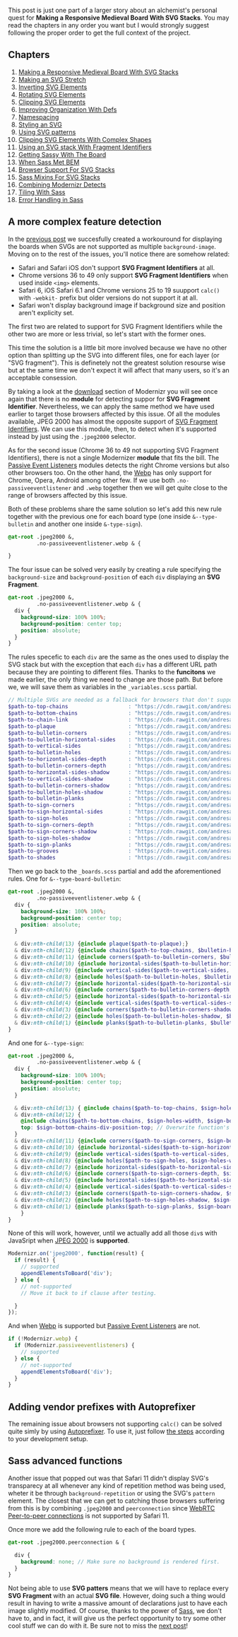 This post is just one part of a larger story about an alchemist's personal quest for **Making a Responsive Medieval Board With SVG Stacks**. You may read the chapters in any order you want but I would strongly suggest following the proper order to get the full context of the project.

## Chapters

1. [Making a Responsive Medieval Board With SVG Stacks][ch-1]
2. [Making an SVG Stretch][ch-2]
3. [Inverting SVG Elements][ch-3]
4. [Rotating SVG Elements][ch-4]
5. [Clipping SVG Elements][ch-5]
6. [Improving Organization With Defs][ch-6]
7. [Namespacing][ch-7]
8. [Styling an SVG][ch-8]
9. [Using SVG patterns][ch-9]
10. [Clipping SVG Elements With Complex Shapes][ch-10]
11. [Using an SVG stack With Fragment Identifiers][ch-11]
12. [Getting Sassy With The Board][ch-12]
13. [When Sass Met BEM][ch-13]
14. [Browser Support For SVG Stacks][ch-14]
15. [Sass Mixins For SVG Stacks][ch-15]
16. [Combining Modernizr Detects][ch-16]
17. [Tiling With Sass][ch-17]
18. [Error Handling in Sass][ch-18]

## A more complex feature detection

In the [previous post][ch-15] we succesfully created a workouround for displaying the boards when SVGs are not supported as multiple `background-image`. Moving on to the rest of the issues, you'll notice there are somehow related:

- Safari and Safari iOS don't support **SVG Fragment Identifiers** at all.
- Chrome versions 36 to 49 only support **SVG Fragment Identifiers** when used inside `<img>` elements.
- Safari 6, iOS Safari 6.1 and Chrome versions 25 to 19 suupport `calc()` with `-webkit-` prefix but older versions do not support it at all.
- Safari won't display background image if background size and position aren't explicity set.

The first two are related to support for SVG Fragment Identifiers while the other two are more or less trivial, so let's start with the former ones.

This time the solution is a little bit more involved because we have no other option than splitting up the SVG into different files, one for each layer (or "SVG fragment"). This is definetely not the greatest solution resourse wise but at the same time we don't expect it will affect that many users, so it's an acceptable consession.

By taking a look at the [download] section of Modernizr you will see once again that there is no **module** for detecting suppor for **SVG Fragment Identifier**. Nevertheless, we can apply the same method we have used earlier to target those browsers affected by this issue. Of all the modules available, JPEG 2000 has almost the opposite support of [SVG Fragment Identifiers]. We can use this module, then, to detect when it's supported instead by just using the `.jpeg2000` selector.

As for the second issue (Chrome 36 to 49 not supporting SVG Fragment Identifiers), there is not a single Modernizer **module** that fits the bill. The [Passive Event Listeners] modules detects the right Chrome versions but also other browsers too. On the other hand, the [Webp] has only support for Chrome, Opera, Android among other few. If we use both `.no-passiveeventlistener` and `.webp` together then we will get quite close to the range of browsers affected by this issue.

Both of these problems share the same solution so let's add this new rule together with the previous one for each board type (one inside `&--type-bulletin` and another one inside `&-type-sign`).

```scss
@at-root .jpeg2000 &,
         .no-passiveeventlistener.webp & {

}
```

The four issue can be solved very easily by creating a rule specifying the `background-size` and `background-position` of each `div` displaying an **SVG Fragment**.

```scss
@at-root .jpeg2000 &,
         .no-passiveeventlistener.webp & {
  div {
    background-size: 100% 100%;
    background-position: center top;
    position: absolute;
  }
}
```

The rules specefic to each `div` are the same as the ones used to display the SVG stack but with the exception that each `div` has a different URL path because they are pointing to different files. Thanks to the **funcitons** we made earlier, the only thing we need to change are those path. But before we, we will save them as variables in the `_variables.scss` partial.

```scss
// Multiple SVGs are needed as a fallback for browsers that don't support SVG Fragment Identifiers.
$path-to-top-chains                   : "https://cdn.rawgit.com/andresangelini/f3415703d9665bc6d2e0fcdefd90c252/raw/8a9d7f56730094d681762638c76db1df3ffdd538/topChains.svg";
$path-to-bottom-chains                : "https://cdn.rawgit.com/andresangelini/96fc2fe2937f63997f972f203509bb28/raw/04eb599bf86ffce922d53071c8a10013743a3436/bottomChains.svg";
$path-to-chain-link                   : "https://cdn.rawgit.com/andresangelini/5969d4f442bb18ec3b81db61ab4202fe/raw/6a51402d5877ccfec47937952937af0d39aa7ddc/chainLink.svg";
$path-to-plaque                       : "https://cdn.rawgit.com/andresangelini/71186cfd071e53e4b229ef78ca60207f/raw/c33418e6d8c07c71914cc08bbc7e442d58a7f838/plaque.svg";
$path-to-bulletin-corners             : "https://cdn.rawgit.com/andresangelini/ba8d6301a441f9477aff3a93fc93a730/raw/32c534c1f196783a4243d4edd7ec1c268a0b9eaf/bulletinCorners.svg";
$path-to-bulletin-horizontal-sides    : "https://cdn.rawgit.com/andresangelini/6a8860e1d3de990f1ce5a7d27aa26a30/raw/2412b8174843f846425aad281f4ad7dab3146fd7/bulletinHorizontalSides.svg";
$path-to-vertical-sides               : "https://cdn.rawgit.com/andresangelini/22f602b5edb5671703ead1224719c029/raw/97d9e61f03bf75e1e75a4ce7a68b3ccaf6302f5c/verticalSides.svg";
$path-to-bulletin-holes               : "https://cdn.rawgit.com/andresangelini/0fd40f69566ddb6eed16ca9154a1cdbf/raw/5be1d70ebad0936f390a57c8fa04331361a70d76/bulletinHoles.svg";
$path-to-horizontal-sides-depth       : "https://cdn.rawgit.com/andresangelini/faa4ae5d44ce839a00161699039e70e4/raw/2a48fb59bd15ff0d96dd1e996a5157619ccea832/horizontalSidesDepth.svg";
$path-to-bulletin-corners-depth       : "https://cdn.rawgit.com/andresangelini/fc167511c668f4f22a843dd5ad032c4f/raw/9ca8e54fd838d1dcbb2ac84aee0dd0e5395b993b/bulletinCornersDepth.svg";
$path-to-horizontal-sides-shadow      : "https://cdn.rawgit.com/andresangelini/81f11231029c5ca6fbf1d8dcfa723319/raw/e2dceca30c636d82df3110583a6df4f508166b88/horizontalSidesShadow.svg";
$path-to-vertical-sides-shadow        : "https://cdn.rawgit.com/andresangelini/a9fc2dec3f4ce794ed0f4e35c5d723ac/raw/06960348119880580e6fb49b344c9f69793241bb/verticalSidesShadow.svg";
$path-to-bulletin-corners-shadow      : "https://cdn.rawgit.com/andresangelini/39b00b169ef54b45aadf7a1b90df9e9f/raw/bd9afd6fbeea29b140f32a58e038fc2c20e15836/bulletinCornersShadow.svg";
$path-to-bulletin-holes-shadow        : "https://cdn.rawgit.com/andresangelini/ea2cbe38787edd3feaa6c0b072f40b6c/raw/3dc3ba415a2d88b6bf86eb3ce830cbfcf3117b73/bulletinHolesShadow.svg";
$path-to-bulletin-planks              : "https://cdn.rawgit.com/andresangelini/04efef31dfb360e613711a8c37aa96fb/raw/311911b99a4d0855a5f47f8aec5a93ed93be67e4/bulletinPlanks.svg";
$path-to-sign-corners                 : "https://cdn.rawgit.com/andresangelini/00adf3ff339050dd484ef4133d581639/raw/9204a853448f0aef66be6aaaf09c40968d44e779/signCorners.svg";
$path-to-sign-horizontal-sides        : "https://cdn.rawgit.com/andresangelini/3e76e8ae560573c809d7af9c32d79519/raw/cecd5219dd3c54a2b6bb47014e08b5e4caec306f/signHorizontalSides.svg";
$path-to-sign-holes                   : "https://cdn.rawgit.com/andresangelini/62d7a5f742d96c5a8f4f6639f523b18e/raw/fc0c5666dfdf7daab0edf6ae2e5ea0bcf7a0da8c/signHoles.svg";
$path-to-sign-corners-depth           : "https://cdn.rawgit.com/andresangelini/ebd77441753241e7fe7715e732928f4e/raw/978b2b4cf77ac864b9b908b686c17e5c3f63d5e0/signCornersDepth.svg";
$path-to-sign-corners-shadow          : "https://cdn.rawgit.com/andresangelini/1914067a3580101541fe0c0db4b22128/raw/5a78a3dd2c18db6cd796157f2fcbbddbb9b5aeba/signCornersShadow.svg";
$path-to-sign-holes-shadow            : "https://cdn.rawgit.com/andresangelini/a1dcb47272d9745ee2a57dd4b73d5678/raw/6e0f2aa4de5bbe89e3877c0976ec470e74259189/signHolesShadow.svg";
$path-to-sign-planks                  : "https://cdn.rawgit.com/andresangelini/f0c776eef5d1a6edc29caa351c572075/raw/e20d6b5ff84f3428a45cd8a9cc8a3b0f11bde7f6/signPlanks.svg";
$path-to-grooves                      : "https://cdn.rawgit.com/andresangelini/af502b3b5a38fab3f465f6ea7aaab3fb/raw/92b99800106f4818b7f750fd768c7ee0008d7b54/grooves.svg";
$path-to-shades                       : "https://cdn.rawgit.com/andresangelini/b8c88924698d0c573c8332edd9077469/raw/48c4a78df192ce11cad5b2c6974f7f0c157af0e2/shades.svg";
```  

Then we go back to the `_boards.scss` partial and add the aforementioned rules. One for `&--type-board-bulletin`:

```scss
@at-root .jpeg2000 &,
         .no-passiveeventlistener.webp & {
  div {
    background-size: 100% 100%;
    background-position: center top;
    position: absolute;
  }

  & div:nth-child(13) {@include plaque($path-to-plaque);}
  & div:nth-child(12) {@include chains($path-to-top-chains, $bulletin-holes-width, $bulletin-chains-height, $bulletin-chains-position-top);}
  & div:nth-child(11) {@include corners($path-to-bulletin-corners, $bulletin-board-height, 0);}
  & div:nth-child(10) {@include horizontal-sides($path-to-bulletin-horizontal-sides, $bulletin-horizontal-width, $bulletin-board-height, 0);}
  & div:nth-child(9) {@include vertical-sides($path-to-vertical-sides, $bulletin-vertical-height, $bulletin-board-height, $bulletin-side-position-left, 1);}
  & div:nth-child(8) {@include holes($path-to-bulletin-holes, $bulletin-holes-width, $bulletin-board-height, 0);}
  & div:nth-child(7) {@include horizontal-sides($path-to-horizontal-sides-depth, $bulletin-horizontal-width, $bulletin-board-height, 0);}
  & div:nth-child(6) {@include corners($path-to-bulletin-corners-depth, $bulletin-board-height, 0);}
  & div:nth-child(5) {@include horizontal-sides($path-to-horizontal-sides-shadow, $bulletin-horizontal-width, $bulletin-board-height, 0);}
  & div:nth-child(4) {@include vertical-sides($path-to-vertical-sides-shadow, $bulletin-vertical-height, $bulletin-board-height, $bulletin-side-position-left, 1);}
  & div:nth-child(3) {@include corners($path-to-bulletin-corners-shadow, $bulletin-board-height, 0);}
  & div:nth-child(2) {@include holes($path-to-bulletin-holes-shadow, $bulletin-holes-shadow-width, $bulletin-board-height, 0);}
  & div:nth-child(1) {@include planks($path-to-bulletin-planks, $bulletin-board-height, 0);}
}
```

And one for `&--type-sign`:

```scss
@at-root .jpeg2000 &,
         .no-passiveeventlistener.webp & {
  div {
    background-size: 100% 100%;
    background-position: center top;
    position: absolute;
  }

  & div:nth-child(13) { @include chains($path-to-top-chains, $sign-holes-width, $sign-top-chains-height, $sign-chains-position-top);}
  & div:nth-child(12) {
    @include chains($path-to-bottom-chains, $sign-holes-width, $sign-bottom-chains-height, $sign-chains-position-top);
    top: $sign-bottom-chains-div-position-top; // Overwrite function's heihgt.
  }
  & div:nth-child(11) {@include corners($path-to-sign-corners, $sign-board-height, $sign-board-position-top);}
  & div:nth-child(10) {@include horizontal-sides($path-to-sign-horizontal-sides, $sign-horizontal-width, $sign-board-height, $sign-board-position-top);}
  & div:nth-child(9) {@include vertical-sides($path-to-vertical-sides, $sign-vertical-height, $sign-board-height, $sign-side-position-left, 2);}
  & div:nth-child(8) {@include holes($path-to-sign-holes, $sign-holes-width, $sign-board-height, $sign-board-position-top);}
  & div:nth-child(7) {@include horizontal-sides($path-to-horizontal-sides-depth, $sign-horizontal-width, $sign-board-height, $sign-board-position-top);}
  & div:nth-child(6) {@include corners($path-to-sign-corners-depth, $sign-board-height, $sign-board-position-top);}
  & div:nth-child(5) {@include horizontal-sides($path-to-horizontal-sides-shadow, $sign-horizontal-width, $sign-board-height, $sign-board-position-top);}
  & div:nth-child(4) {@include vertical-sides($path-to-vertical-sides-shadow, $sign-vertical-height, $sign-board-height, $sign-side-position-left, 2);}
  & div:nth-child(3) {@include corners($path-to-sign-corners-shadow, $sign-board-height, $sign-board-position-top);}
  & div:nth-child(2) {@include holes($path-to-sign-holes-shadow, $sign-holes-shadow-width, $sign-board-height, $sign-board-position-top);}
  & div:nth-child(1) {@include planks($path-to-sign-planks, $sign-board-height, $sign-board-position-top);}
    }
}
```

None of this will work, however, until we actually add all those `div`s with JavaSript when [JPEG 2000] is **supported**.

```javascript
Modernizr.on('jpeg2000', function(result) {
  if (result) {
    // supported
    appendElementsToBoard('div');
  } else {
    // not-supported
    // Move it back to if clause after testing.

  }
});
```

And when [Webp] is supported but [Passive Event Listeners] are not.

```javascript
if (!Modernizr.webp) {
  if (Modernizr.passiveeventlisteners) {
    // supported
  } else {
    // not-supported
    appendElementsToBoard('div');
  }
}
```

## Adding vendor prefixes with Autoprefixer

The remaining issue about browsers not supporting `calc()` can be solved quite simly by using [Autoprefixer]. To use it, just follow [the steps][Autoprefixer installation] according to your development setup.

## Sass advanced functions

Another issue that popped out was that Safari 11 didn't display SVG's transparecy at all whenever any kind of repetition method was being used, wheter it be through `background-repetition` or using the SVG's `pattern` element. The closest that we can get to catching those browsers suffering from this is by combining `.jpeg2000` and `peerconnection` since [WebRTC Peer-to-peer connections][peerconnections] is not supported by Safari 11.

Once more we add the following rule to each of the board types.

```scss
@at-root .jpeg2000.peerconnection & {

  div {
    background: none; // Make sure no background is rendered first.
  }
}
```

Not being able to use **SVG patters** means that we will have to replace every **SVG Fragment** with an actual **SVG file**. However, doing such a thing would result in having to write a massive amount of declarations just to have each image slightly modified. Of course, thanks to the power of [Sass], we don't have to, and in fact, it will give us the perfect opportunity to try some other cool stuff we can do with it. Be sure not to miss the [next post][ch-17]!



[ch-1]: ../Making-a-responsive-medieval-board-with-SVG-stacks
[ch-2]: ../Making-an-SVG-stretch
[ch-3]: ../Inverting-SVG-elements
[ch-4]: ../Rotating-SVG-elements
[ch-5]: ../Clipping-SVG-elements
[ch-6]: ../Improving-organization-with-defs
[ch-7]: ../Namespacing
[ch-8]: ../Styling-an-SVG
[ch-9]: ../Using-SVG-patterns
[ch-10]: ../Clipping-SVG-elements-with-complex-shapes
[ch-11]: ../Using-an-SVG-stack-with-fragment-identifiers
[ch-12]: ../Getting-Sassy-with-the-board
[ch-13]: ../When-Sass-met-BEM
[ch-14]: ../Browser-support-for-SVG-stacks
[ch-15]: ../Sass-mixins-for-SVG-stacks
[ch-16]: ../Combining-modernizr-detects
[ch-17]: ../Tiling-with-Sass
[ch-18]: ../Error-handling-in-Sass
[download]: https://modernizr.com/download
[JPEG 2000]: https://caniuse.com/#search=jpeg
[SVG Fragment Identifiers]: https://caniuse.com/#search=svg%20fragme
[Passive Event Listeners]: https://caniuse.com/#search=passi
[Webp]: https://caniuse.com/#search=webp
[Autoprefixer]: http://autoprefixer.github.io/
[Autoprefixer installation]: https://github.com/postcss/autoprefixer#faq
[peerconnections]: https://caniuse.com/#search=peer
[Sass]: https://sass-lang.com/
